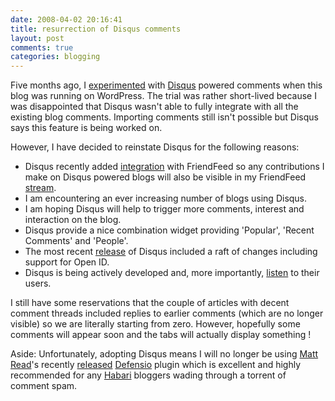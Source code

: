```yaml
---
date: 2008-04-02 20:16:41
title: resurrection of Disqus comments
layout: post
comments: true
categories: blogging
---
```

Five months ago, I
[experimented](http://www.nbrightside.com/blog/2007/10/31/disqus-powered-comments/)
with [Disqus](http://www.disqus.com/) powered comments when this blog
was running on WordPress. The trial was rather short-lived because I was
disappointed that Disqus wasn't able to fully integrate with all the
existing blog comments. Importing comments still isn't possible but
Disqus says this feature is being worked on.

However, I have decided to reinstate Disqus for the following reasons:

- Disqus recently added
  [integration](http://blog.disqus.net/2008/03/24/add-your-disqus-profile-on-friendfeed/)
  with FriendFeed so any contributions I make on Disqus powered blogs
  will also be visible in my FriendFeed
  [stream](http://friendfeed.com/andyc).
- I am encountering an ever increasing number of blogs using Disqus.
- I am hoping Disqus will help to trigger more comments, interest and
  interaction on the blog.
- Disqus provide a nice combination widget providing 'Popular',
  'Recent Comments' and 'People'.
- The most recent
  [release](http://blog.disqus.net/2008/03/14/disqus-releases-beta-2-–-new-features-lots-of-bug-fixes-improved-performance/)
  of Disqus included a raft of changes including support for Open ID.
- Disqus is being actively developed and, more importantly,
  [listen](http://shegeeks.net/great-quality-customer-support-with-disqus/)
  to their users.

I still have some reservations that the couple of articles with decent
comment threads included replies to earlier comments (which are no
longer visible) so we are literally starting from zero. However,
hopefully some comments will appear soon and the tabs will actually
display something !

Aside: Unfortunately, adopting Disqus means I will no longer be using
[Matt Read](http://mattread.com/)'s recently
[released](http://twitter.com/MattRead/statuses/779438983)
[Defensio](http://www.defensio.com/) plugin which is excellent and
highly recommended for any [Habari](http://www.habariproject.org/en/)
bloggers wading through a torrent of comment spam.
